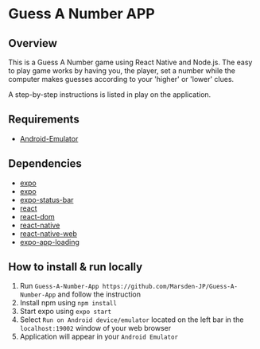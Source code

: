 #  Guess A Number APP

## Overview

This is a Guess A Number game using React Native and Node.js. The easy to play game works by having you, the player, set a number while the computer makes guesses according to your 'higher' or 'lower' clues. 

A step-by-step instructions is listed in play on the application. 

## Requirements

- [Android-Emulator](https://docs.expo.dev/workflow/android-studio-emulator/)


## Dependencies
- [expo](https://docs.expo.dev/get-started/installation/)
- [expo](https://docs.expo.dev/get-started/installation)   
- [expo-status-bar](https://www.npmjs.com/package/expo-status-bar)
- [react](https://www.npmjs.com/package/react)
- [react-dom](https://www.npmjs.com/package/react-dom)
- [react-native](https://www.npmjs.com/package/react-native)
- [react-native-web](https://www.npmjs.com/package/react-native-web)
- [expo-app-loading](https://www.npmjs.com/package/expo-app-loading)

## How to install & run locally

1. Run `Guess-A-Number-App https://github.com/Marsden-JP/Guess-A-Number-App` and follow the instruction
2. Install npm using `npm install`
3. Start expo using `expo start`
4. Select `Run on Android device/emulator` located on the left bar in the `localhost:19002` window of your web browser
5. Application will appear in your `Android Emulator`


